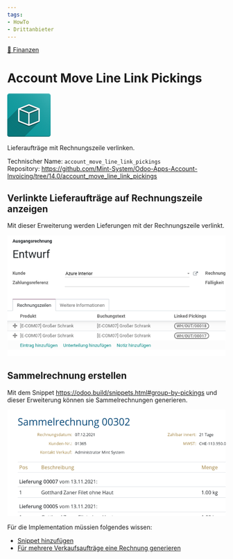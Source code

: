 ```yaml
---
tags:
- HowTo
- Drittanbieter
---
```

[🔗 Finanzen](Finanzen.md)
# Account Move Line Link Pickings
![icon_oms_box](assets/icon_oms_box.png)

Lieferaufträge mit Rechnungszeile verlinken.                  

Technischer Name: `account_move_line_link_pickings`\
Repository: <https://github.com/Mint-System/Odoo-Apps-Account-Invoicing/tree/14.0/account_move_line_link_pickings>

## Verlinkte Lieferaufträge auf Rechnungszeile anzeigen

Mit dieser Erweiterung werden Lieferungen mit der Rechnungszeile verlinkt.

![](assets/Account%20Move%20Line%20Link%20Pickings.png)


## Sammelrechnung erstellen

Mit dem Snippet <https://odoo.build/snippets.html#group-by-pickings> und dieser Erweiterung können sie Sammelrechnungen generieren.

![](assets/Account%20Move%20Line%20Link%20Pickings%20Sammelrechnung.png)

Für die Implementation müssien folgendes wissen:
* [Snippet hinzufügen](Entwicklung%20Snippets.md#Snippet%20hinzufügen)
* [Für mehrere Verkaufsaufträge eine Rechnung generieren](Verkauf.md#Für%20mehrere%20Verkaufsaufträge%20eine%20Rechnung%20generieren) 